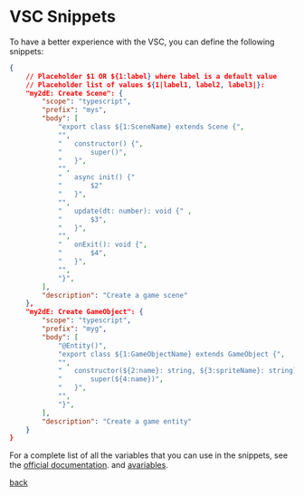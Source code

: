 # VSC Snippets

To have a better experience with the VSC, you can define the following snippets:

```json
{
	// Placeholder $1 OR ${1:label} where label is a default value
	// Placeholder list of values ${1|label1, label2, label3|}:
	"my2dE: Create Scene": {
		"scope": "typescript",
		"prefix": "mys",
		"body": [
			"export class ${1:SceneName} extends Scene {",
			"",
			"	constructor() {",
			"		super()",
			" 	}",
			"",
			"	async init() {"
			"		$2"
			"	}",
			"",
			"	update(dt: number): void {" ,
			"		$3",
			"	}",
			"",
			"	onExit(): void {",
			"		$4",
			"	}",
			"",
			"}",
		],
		"description": "Create a game scene"
	},
	"my2dE: Create GameObject": {
		"scope": "typescript",
		"prefix": "myg",
		"body": [
			"@Entity()",
			"export class ${1:GameObjectName} extends GameObject {",
			"",
			"	constructor(${2:name}: string, ${3:spriteName}: string) {",
			"		super(${4:name})",
			" 	}",
			"",
			"}",
		],
		"description": "Create a game entity"
	}
}
```

For a complete list of all the variables that you can use in the snippets, see the [official documentation](https://code.visualstudio.com/docs/editor/userdefinedsnippets#_snippet-syntax). and [avariables](https://code.visualstudio.com/docs/editor/userdefinedsnippets#_variables).

[back](./README.md#Features)

